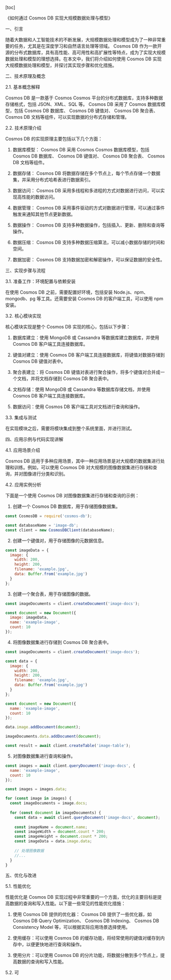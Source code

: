 
[toc]                    
                
                
《如何通过 Cosmos DB 实现大规模数据处理与模型》

一、引言

随着大数据和人工智能技术的不断发展，大规模数据处理和模型成为了一种非常重要的任务，尤其是在深度学习和自然语言处理等领域。 Cosmos DB 作为一款开源的分布式数据库，具有高性能、高可用性和高扩展性等特点，成为了实现大规模数据处理和模型的理想选择。在本文中，我们将介绍如何使用 Cosmos DB 实现大规模数据处理和模型，并探讨其实现步骤和优化措施。

二、技术原理及概念

2.1. 基本概念解释

 Cosmos DB 是一款基于 Cosmos Cosmos 平台的分布式数据库，支持多种数据存储格式，包括 JSON、XML、SQL 等。 Cosmos DB 采用了  Cosmos 数据库模型，包括  Cosmos DB 数据库、 Cosmos DB 键值对、 Cosmos DB 聚合表、 Cosmos DB 文档等组件，可以实现数据的分布式存储和管理。

2.2. 技术原理介绍

 Cosmos DB 的实现原理主要包括以下几个方面：

1) 数据库模型： Cosmos DB 采用  Cosmos Cosmos 数据库模型，包括  Cosmos DB 数据库、 Cosmos DB 键值对、 Cosmos DB 聚合表、 Cosmos DB 文档等组件。

2) 数据存储： Cosmos DB 将数据存储在多个节点上，每个节点存储一个数据集，并采用分布式哈希表进行数据索引。

3) 数据访问： Cosmos DB 采用多线程和多进程的方式对数据进行访问，可以实现高性能的数据访问。

4) 数据管理： Cosmos DB 采用事件驱动的方式对数据进行管理，可以通过事件触发来通知其他节点更新数据。

5) 数据操作： Cosmos DB 支持多种数据操作，包括插入、更新、删除和查询等操作。

6) 数据压缩： Cosmos DB 支持多种数据压缩算法，可以减小数据存储的时间和空间。

7) 数据加密： Cosmos DB 支持数据加密和解密操作，可以保证数据的安全性。

三、实现步骤与流程

3.1. 准备工作：环境配置与依赖安装

在使用 Cosmos DB 之前，需要配置好环境，包括安装 Node.js、npm、mongodb、pg 等工具。还需要安装 Cosmos DB 的客户端工具，可以使用 npm 安装。

3.2. 核心模块实现

核心模块实现是整个 Cosmos DB 实现的核心，包括以下步骤：

1) 数据库建立：使用 MongoDB 或 Cassandra 等数据库建立数据库，并使用  Cosmos DB 客户端工具连接数据库。

2) 键值对建立：使用  Cosmos DB 客户端工具连接数据库，将键值对数据存储到  Cosmos DB 键值对表中。

3) 聚合表建立：将  Cosmos DB 键值对表进行聚合操作，将多个键值对合并成一个文档，并将文档存储到  Cosmos DB 聚合表中。

4) 文档存储：使用 MongoDB 或 Cassandra 等数据库存储文档，并使用  Cosmos DB 客户端工具连接数据库。

5) 数据访问：使用  Cosmos DB 客户端工具对文档进行查询和操作。

3.3. 集成与测试

在实现模块之后，需要将模块集成到整个系统里面，并进行测试。

四、应用示例与代码实现讲解

4.1. 应用场景介绍

 Cosmos DB 适用于多种应用场景，其中一种应用场景是对大规模的数据集进行处理和训练。例如，可以使用 Cosmos DB 对大规模的图像数据集进行存储和查询，并对图像进行分类和识别。

4.2. 应用实例分析

下面是一个使用 Cosmos DB 对图像数据集进行存储和查询的示例：

1) 创建一个  Cosmos DB 数据库，用于存储图像数据集。
```javascript
const CosmosDB = require('cosmos-db');

const databaseName = 'image-db';
const client = new CosmosDBClient(databaseName);
```

2) 创建一个键值对，用于存储图像的元数据信息。
```javascript
const imageData = {
  image: {
    width: 200,
    height: 200,
    filename: 'example.jpg',
    data: Buffer.from('example.jpg')
  }
};
```

3) 创建一个聚合表，用于存储图像的数据。
```javascript
const imageDocuments = client.createDocument('image-docs');

const document = new Document({
  image: imageData,
  name: 'example-image',
  count: 10
});
```

4) 将图像数据集进行存储到  Cosmos DB 聚合表中。
```javascript
const imageDocuments = client.createDocument('image-docs');

const data = {
  image: {
    width: 200,
    height: 200,
    filename: 'example.jpg',
    data: Buffer.from('example.jpg')
  }
};

const document = new Document({
  name: 'example-image',
  count: 10
});

data.image.addDocument(document);

imageDocuments.data.addDocument(document);

const result = await client.createTable('image-table');
```

5) 对图像数据集进行查询和操作。
```javascript
const images = await client.queryDocument('image-docs', {
  name: 'example-image',
  count: 10
});
```


```javascript
const images = images.data;

for (const image in images) {
  const imageDocuments = image.docs;
  
  for (const document in imageDocuments) {
    const data = await client.queryDocument('image-docs', document);
    
    const imageName = document.name;
    const imageWidth = document.count * 200;
    const imageHeight = document.count * 200;
    const imageData = data.image.data;
    
    // 处理图像数据
    //...
  }
}
```

五、优化与改进

5.1. 性能优化

性能优化是 Cosmos DB 实现过程中非常重要的一个方面，优化的主要目标是提高数据的查询和写入性能。以下是一些常见的性能优化措施：

1) 使用  Cosmos DB 提供的优化器： Cosmos DB 提供了一些优化器，如  Cosmos DB Query Optimization、 Cosmos DB Indexing、 Cosmos DB Consistency Model 等，可以根据实际应用场景选择使用。

2) 使用缓存：可以使用  Cosmos DB 的缓存功能，将经常使用的键值对缓存到内存中，以便更快地进行查询和操作。

3) 使用分片：可以使用  Cosmos DB 的分片功能，将数据分散到多个节点上，提高数据的查询和写入性能。

5.2. 可

